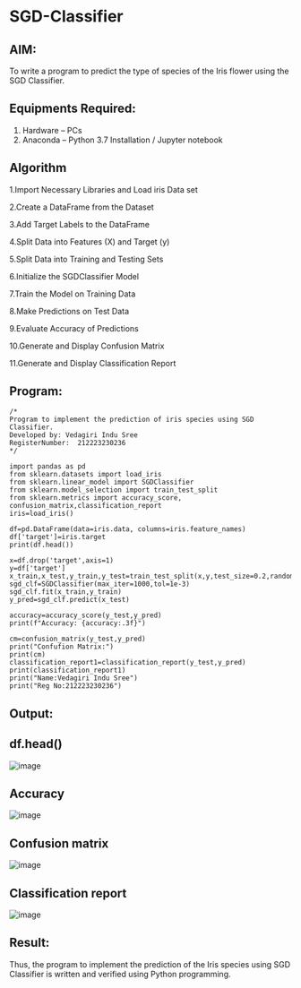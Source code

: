 # SGD-Classifier
## AIM:
To write a program to predict the type of species of the Iris flower using the SGD Classifier.

## Equipments Required:
1. Hardware – PCs
2. Anaconda – Python 3.7 Installation / Jupyter notebook

## Algorithm
1.Import Necessary Libraries and Load iris Data set

2.Create a DataFrame from the Dataset

3.Add Target Labels to the DataFrame

4.Split Data into Features (X) and Target (y)

5.Split Data into Training and Testing Sets

6.Initialize the SGDClassifier Model

7.Train the Model on Training Data

8.Make Predictions on Test Data

9.Evaluate Accuracy of Predictions

10.Generate and Display Confusion Matrix

11.Generate and Display Classification Report
## Program:
```
/*
Program to implement the prediction of iris species using SGD Classifier.
Developed by: Vedagiri Indu Sree
RegisterNumber:  212223230236
*/
```
```
import pandas as pd
from sklearn.datasets import load_iris
from sklearn.linear_model import SGDClassifier
from sklearn.model_selection import train_test_split
from sklearn.metrics import accuracy_score, confusion_matrix,classification_report
iris=load_iris()

df=pd.DataFrame(data=iris.data, columns=iris.feature_names)
df['target']=iris.target
print(df.head())

x=df.drop('target',axis=1)
y=df['target']
x_train,x_test,y_train,y_test=train_test_split(x,y,test_size=0.2,random_state=42)
sgd_clf=SGDClassifier(max_iter=1000,tol=1e-3)
sgd_clf.fit(x_train,y_train)
y_pred=sgd_clf.predict(x_test)

accuracy=accuracy_score(y_test,y_pred)
print(f"Accuracy: {accuracy:.3f}")
```
```
cm=confusion_matrix(y_test,y_pred)
print("Confufion Matrix:")
print(cm)
classification_report1=classification_report(y_test,y_pred)
print(classification_report1)
print("Name:Vedagiri Indu Sree")
print("Reg No:212223230236")
```
## Output:
## df.head()
![image](https://github.com/user-attachments/assets/a8d7db4f-9dcc-4861-aac2-b64a7ead0293)

## Accuracy
![image](https://github.com/user-attachments/assets/b7f7dcd0-eeb7-4292-adb8-6128e74b12e1)

## Confusion matrix
![image](https://github.com/user-attachments/assets/7badac79-c6f1-466d-955a-8393b0a694b4)

## Classification report
![image](https://github.com/user-attachments/assets/d6e28050-57d1-4b19-9ea6-e10fe6a84c69)

## Result:
Thus, the program to implement the prediction of the Iris species using SGD Classifier is written and verified using Python programming.
